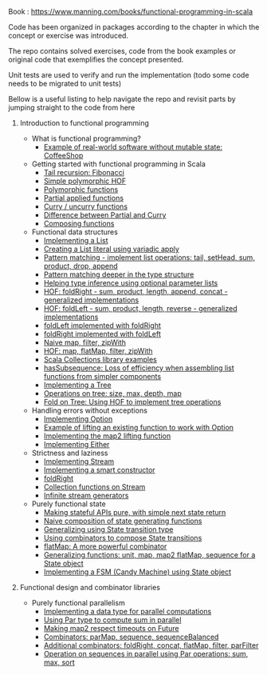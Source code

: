 
Book : https://www.manning.com/books/functional-programming-in-scala

Code has been organized in packages according to the chapter in which the concept or exercise was introduced.

The repo contains solved exercises, code from the book examples or original code that exemplifies the concept presented.

Unit tests are used to verify and run the implementation
(todo some code needs to be migrated to unit tests)

Bellow is a useful listing to help navigate the repo and revisit parts by jumping straight to the code from here

1. Introduction to functional programming
   - What is functional programming?
      + [Example of real-world software without mutable state: CoffeeShop](src/main/scala/_1_Introduction_to_functional_programming/_1_What_is_functional_programming/CoffeeShop.scala)
   - Getting started with functional programming in Scala
      + [Tail recursion: Fibonacci](src/main/scala/_1_Introduction_to_functional_programming/_2_Getting_started_with_functional_programming_in_Scala/FibonacciWithTailRecursion.scala)
      + [Simple polymorphic HOF](src/main/scala/_1_Introduction_to_functional_programming/_2_Getting_started_with_functional_programming_in_Scala/SimplePolymorphicHOF.scala)
      + [Polymorphic functions](src/main/scala/_1_Introduction_to_functional_programming/_2_Getting_started_with_functional_programming_in_Scala/PolymorphicFunctions.scala)
      + [Partial applied functions](src/main/scala/_1_Introduction_to_functional_programming/_2_Getting_started_with_functional_programming_in_Scala/PartialAppliedFunctions.scala)
      + [Curry / uncurry functions](src/main/scala/_1_Introduction_to_functional_programming/_2_Getting_started_with_functional_programming_in_Scala/CurryFunctions.scala)
      + [Difference between Partial and Curry](src/test/scala/_1_Introduction_to_functional_programming/_2_Getting_started_with_functional_programming_in_Scala/CurryVsPartialTest.scala)
      + [Composing functions](src/main/scala/_1_Introduction_to_functional_programming/_2_Getting_started_with_functional_programming_in_Scala/ComposeFunctions.scala)
   - Functional data structures
      + [Implementing a List](src/main/scala/_1_Introduction_to_functional_programming/_3_Functional_data_structures/List.scala#L5-L7)
      + [Creating a List literal using variadic apply](src/main/scala/_1_Introduction_to_functional_programming/_3_Functional_data_structures/List.scala#L11-L13)
      + [Pattern matching - implement list operations: tail, setHead, sum, product, drop, append](src/main/scala/_1_Introduction_to_functional_programming/_3_Functional_data_structures/List.scala#L15-L50)
      + [Pattern matching deeper in the type structure](src/test/scala/_1_Introduction_to_functional_programming/_3_Functional_data_structures/ListTest.scala#L243-L253)
      + [Helping type inference using optional parameter lists](src/main/scala/_1_Introduction_to_functional_programming/_3_Functional_data_structures/List.scala#L52-L60)
      + [HOF: foldRight - sum, product, length, append, concat - generalized implementations](src/main/scala/_1_Introduction_to_functional_programming/_3_Functional_data_structures/List.scala#L64-L89)
      + [HOF: foldLeft - sum, product, length, reverse - generalized implementations](src/main/scala/_1_Introduction_to_functional_programming/_3_Functional_data_structures/List.scala#L93-L114)
      + [foldLeft implemented with foldRight](src/main/scala/_1_Introduction_to_functional_programming/_3_Functional_data_structures/List.scala#L118-L156)
      + [foldRight implemented with foldLeft](src/main/scala/_1_Introduction_to_functional_programming/_3_Functional_data_structures/List.scala#L158-L195)
      + [Naive map, filter, zipWith](src/main/scala/_1_Introduction_to_functional_programming/_3_Functional_data_structures/List.scala#L219-L246)
      + [HOF: map, flatMap, filter, zipWith](src/main/scala/_1_Introduction_to_functional_programming/_3_Functional_data_structures/List.scala#L199-L215)
      + [Scala Collections library examples](src/test/scala/_1_Introduction_to_functional_programming/_3_Functional_data_structures/ScalaCollectionLibraryExamples.scala)
      + [hasSubsequence: Loss of efficiency when assembling list functions from simpler components](src/main/scala/_1_Introduction_to_functional_programming/_3_Functional_data_structures/List.scala#L248-L260)
      + [Implementing a Tree](src/main/scala/_1_Introduction_to_functional_programming/_3_Functional_data_structures/Tree.scala#L3-L5)
      + [Operations on tree: size, max, depth, map](src/main/scala/_1_Introduction_to_functional_programming/_3_Functional_data_structures/Tree.scala#L9-L27)
      + [Fold on Tree: Using HOF to implement tree operations](src/main/scala/_1_Introduction_to_functional_programming/_3_Functional_data_structures/Tree.scala#L29-L50)
   - Handling errors without exceptions
      + [Implementing Option](src/main/scala/_1_Introduction_to_functional_programming/_4_Handling_errors_withouth_exceptions/Option.scala)
      + [Example of lifting an existing function to work with Option](src/main/scala/_1_Introduction_to_functional_programming/_4_Handling_errors_withouth_exceptions/InsuranceEngine.scala)
      + [Implementing the map2 lifting function](src/main/scala/_1_Introduction_to_functional_programming/_4_Handling_errors_withouth_exceptions/Option.scala#L46-L51)
      + [Implementing Either](src/main/scala/_1_Introduction_to_functional_programming/_4_Handling_errors_withouth_exceptions/Either.scala)
   - Strictness and laziness
      + [Implementing Stream](src/main/scala/_1_Introduction_to_functional_programming/_5_Strictness_and_laziness/Stream.scala#L44-L45)
      + [Implementing a smart constructor](src/main/scala/_1_Introduction_to_functional_programming/_5_Strictness_and_laziness/Stream.scala#L49-L53)
      + [foldRight](src/main/scala/_1_Introduction_to_functional_programming/_5_Strictness_and_laziness/Stream.scala#L33-L37)
      + [Collection functions on Stream](src/main/scala/_1_Introduction_to_functional_programming/_5_Strictness_and_laziness/Stream.scala#L7-L40)
      + [Infinite stream generators](src/main/scala/_1_Introduction_to_functional_programming/_5_Strictness_and_laziness/Stream.scala#L66-L68)
   - Purely functional state
      + [Making stateful APIs pure, with simple next state return](src/main/scala/_1_Introduction_to_functional_programming/_6_Purely_functional_state/SimpleRNG.scala#L5-L18)
      + [Naive composition of state generating functions](src/main/scala/_1_Introduction_to_functional_programming/_6_Purely_functional_state/SimpleRNG.scala#L22-L67)
      + [Generalizing using State transition type](src/main/scala/_1_Introduction_to_functional_programming/_6_Purely_functional_state/SimpleRNG.scala#L69-L75)
      + [Using combinators to compose State transitions](src/main/scala/_1_Introduction_to_functional_programming/_6_Purely_functional_state/SimpleRNG.scala#L77-L114)
      + [flatMap: A more powerful combinator](src/main/scala/_1_Introduction_to_functional_programming/_6_Purely_functional_state/SimpleRNG.scala#L116-L141)
      + [Generalizing functions: unit, map, map2 flatMap, sequence for a State object](src/main/scala/_1_Introduction_to_functional_programming/_6_Purely_functional_state/State.scala)
      + [Implementing a FSM (Candy Machine) using State object](src/main/scala/_1_Introduction_to_functional_programming/_6_Purely_functional_state/CandyMachine.scala)

2. Functional design and combinator libraries
    - Purely functional parallelism
      + [Implementing a data type for parallel computations](src/main/scala/_2_Functional_design_and_combinator_libraries/_7_Purely_functional_parallelism/Par.scala#L9-38)
      + [Using Par type to compute sum in parallel](src/main/scala/_2_Functional_design_and_combinator_libraries/_7_Purely_functional_parallelism/Par.scala#L88-95)
      + [Making map2 respect timeouts on Future](src/main/scala/_2_Functional_design_and_combinator_libraries/_7_Purely_functional_parallelism/Map2Future.scala)
      + [Combinators: parMap, sequence, sequenceBalanced](src/main/scala/_2_Functional_design_and_combinator_libraries/_7_Purely_functional_parallelism/Par.scala#L40-54)
      + [Additional combinators: foldRight, concat, flatMap, filter, parFilter](src/main/scala/_2_Functional_design_and_combinator_libraries/_7_Purely_functional_parallelism/Par.scala#L56-84)
      + [Operation on sequences in parallel using Par operations: sum, max, sort](src/main/scala/_2_Functional_design_and_combinator_libraries/_7_Purely_functional_parallelism/Par.scala#L99-115)
